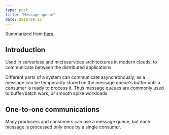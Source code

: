 ```yaml
---
type: post
title: "Message queue"
date: 2018-08-13
---
```


Summarized from [here](https://aws.amazon.com/message-queue/).

## Introduction

Used in serverless and microservices architectures in modern clouds,
to communicate between the distributed applications.

Different parts of a system can communicate asynchronously,
as a message can be temporarity stored on the message queue's buffer
until a consumer is ready to process it.
Thus message queues are commonly used to buffer/batch work, or smooth spike workloads.

## One-to-one communications

Many producers and consumers can use a message queue,
but each message is processed only once by a single consumer. 

